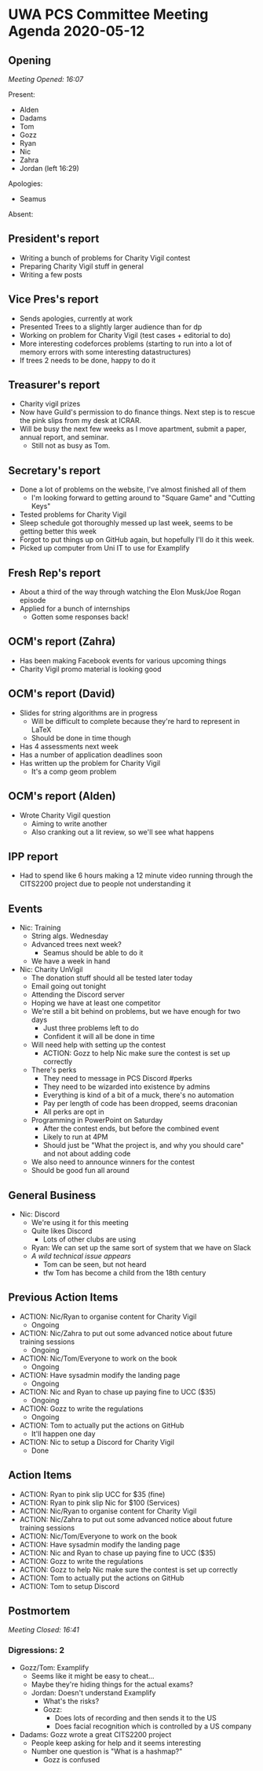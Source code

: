 # UWA PCS Committee Meeting Agenda 2020-05-12
## Opening
*Meeting Opened: 16:07*

Present:
- Alden
- Dadams
- Tom
- Gozz
- Ryan
- Nic
- Zahra
- Jordan (left 16:29)

Apologies:
- Seamus

Absent:

## President's report
- Writing a bunch of problems for Charity Vigil contest
- Preparing Charity Vigil stuff in general
- Writing a few posts

## Vice Pres's report
- Sends apologies, currently at work
- Presented Trees to a slightly larger audience than for dp
- Working on problem for Charity Vigil (test cases + editorial to do)
- More interesting codeforces problems (starting to run into a lot of memory
errors with some interesting datastructures)
- If trees 2 needs to be done, happy to do it

## Treasurer's report
- Charity vigil prizes
- Now have Guild's permission to do finance things. Next step is to rescue the pink
slips from my desk at ICRAR.
- Will be busy the next few weeks as I move apartment, submit a paper, annual report,
and seminar.
    - Still not as busy as Tom.

## Secretary's report
- Done a lot of problems on the website, I've almost finished all of them
    - I'm looking forward to getting around to "Square Game" and "Cutting Keys"
- Tested problems for Charity Vigil
- Sleep schedule got thoroughly messed up last week, seems to be getting better
this week
- Forgot to put things up on GitHub again, but hopefully I'll do it this week.
- Picked up computer from Uni IT to use for Examplify

## Fresh Rep's report
- About a third of the way through watching the Elon Musk/Joe Rogan episode
- Applied for a bunch of internships
    - Gotten some responses back!

## OCM's report (Zahra)
- Has been making Facebook events for various upcoming things
- Charity Vigil promo material is looking good

## OCM's report (David)
- Slides for string algorithms are in progress
    - Will be difficult to complete because they're hard to represent in LaTeX
    - Should be done in time though
- Has 4 assessments next week
- Has a number of application deadlines soon
- Has written up the problem for Charity Vigil
    - It's a comp geom problem

## OCM's report (Alden)
- Wrote Charity Vigil question
    - Aiming to write another
    - Also cranking out a lit review, so we'll see what happens

## IPP report
- Had to spend like 6 hours making a 12 minute video running through the
CITS2200 project due to people not understanding it

## Events
- Nic: Training
    - String algs. Wednesday
    - Advanced trees next week?
        - Seamus should be able to do it
    - We have a week in hand
- Nic: Charity UnVigil
    - The donation stuff should all be tested later today
    - Email going out tonight
    - Attending the Discord server
    - Hoping we have at least one competitor
    - We're still a bit behind on problems, but we have enough for two days
        - Just three problems left to do
        - Confident it will all be done in time
    - Will need help with setting up the contest
        - ACTION: Gozz to help Nic make sure the contest is set up correctly
    - There's perks
        - They need to message in PCS Discord #perks
        - They need to be wizarded into existence by admins
        - Everything is kind of a bit of a muck, there's no automation
        - Pay per length of code has been dropped, seems draconian
        - All perks are opt in
    - Programming in PowerPoint on Saturday
        - After the contest ends, but before the combined event
        - Likely to run at 4PM
        - Should just be "What the project is, and why you should care" and
        not about adding code
    - We also need to announce winners for the contest
    - Should be good fun all around

## General Business
- Nic: Discord
    - We're using it for this meeting
    - Quite likes Discord
        - Lots of other clubs are using
    - Ryan: We can set up the same sort of system that we have on Slack
    - *A wild technical issue appears*
        - Tom can be seen, but not heard
        - tfw Tom has become a child from the 18th century

## Previous Action Items
- ACTION: Nic/Ryan to organise content for Charity Vigil
    - Ongoing
- ACTION: Nic/Zahra to put out some advanced notice about future training
sessions
    - Ongoing
- ACTION: Nic/Tom/Everyone to work on the book
    - Ongoing
- ACTION: Have sysadmin modify the landing page
    - Ongoing
- ACTION: Nic and Ryan to chase up paying fine to UCC ($35)
    - Ongoing
- ACTION: Gozz to write the regulations
    - Ongoing
- ACTION: Tom to actually put the actions on GitHub
    - It'll happen one day
- ACTION: Nic to setup a Discord for Charity Vigil
    - Done

## Action Items
- ACTION: Ryan to pink slip UCC for $35 (fine)
- ACTION: Ryan to pink slip Nic for $100 (Services)
- ACTION: Nic/Ryan to organise content for Charity Vigil
- ACTION: Nic/Zahra to put out some advanced notice about future training
sessions
- ACTION: Nic/Tom/Everyone to work on the book
- ACTION: Have sysadmin modify the landing page
- ACTION: Nic and Ryan to chase up paying fine to UCC ($35)
- ACTION: Gozz to write the regulations
- ACTION: Gozz to help Nic make sure the contest is set up correctly
- ACTION: Tom to actually put the actions on GitHub
- ACTION: Tom to setup Discord

## Postmortem
*Meeting Closed: 16:41*
###  Digressions: 2
- Gozz/Tom: Examplify
    - Seems like it might be easy to cheat...
    - Maybe they're hiding things for the actual exams?
    - Jordan: Doesn't understand Examplify
        - What's the risks?
        - Gozz:
            - Does lots of recording and then sends it to the US
            - Does facial recognition which is controlled by a US company
- Dadams: Gozz wrote a great CITS2200 project
    - People keep asking for help and it seems interesting
    - Number one question is "What is a hashmap?"
        - Gozz is confused
